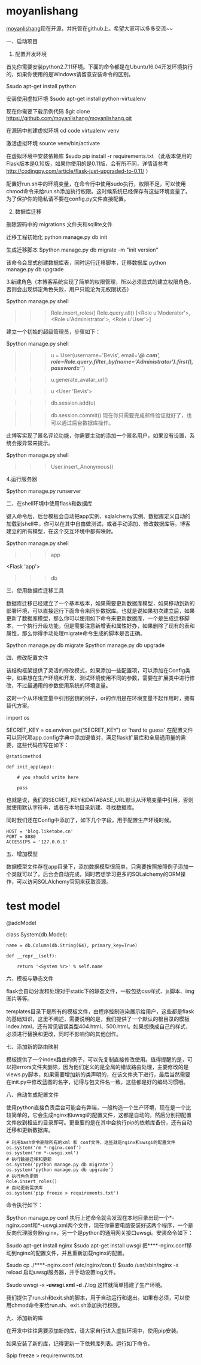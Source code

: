 # moyanlishang
[moyanlishang](https://github.com/moyanlishang/moyanlishang)现在开源，并托管在github上。希望大家可以多多交流~~

一、启动项目


1. 配置开发环境

首先你需要安装python2.7.11环境。下面的命令都是在Ubuntu16.04开发环境执行的，如果你使用的是Windows请留意安装命令的区别。

$sudo apt-get install python

安装使用虚拟环境
$sudo apt-get install python-virtualenv

现在你需要下载示例代码
$git clone https://github.com/moyanlishang/moyanlishang.git

在源码中创建虚拟环境
cd code
virtualenv venv

激活虚拟环境
source venv/bin/activate

在虚拟环境中安装依赖库
$sudo pip install -r requirements.txt （此版本使用的Flask版本是0.10版，如果你使用的是0.11版，会有所不同，详情请参考 http://codingpy.com/article/flask-just-upgraded-to-0.11/ ）

配置好run.sh中的环境变量，在命令行中使用sudo执行，权限不足，可以使用chmod命令来给run.sh添加执行权限。这时候系统已经保存有这些环境变量了。为了保护你的隐私请不要在config.py文件直接配置。

2. 数据库迁移

删除源码中的 migrations 文件夹和sqllite文件 

迁移工程初始化
python manage.py db init

生成迁移脚本
$python manage.py db migrate -m "init version"

该命令会显式创建数据库表，同时运行迁移脚本，迁移数据库
python manage.py db upgrade

3.新建角色（本博客系统实现了简单的权限管理，所以必须显式的建立权限角色，否则会出现绑定角色失败，用户只能沦为无权限状态）

$python manage.py shell

>>> Role.insert_roles()
>>> Role.query.all()
[<Role u'Moderator'>, <Role u'Administrator'>, <Role u'User'>]
>>>

建立一个初始的超级管理员，步骤如下：

$python manage.py shell

>>> u = User(username='Bevis', email='*****@**.com', role=Role.query.filter_by(name='Administrator').first(), password='***')

>>> u.generate_avatar_url()

>>> u
<User 'Bevis'>

>>> db.session.add(u)

>>> db.session.commit()
现在你只需要完成邮件验证就好了，也可以通过后台数据库操作。

此博客实现了匿名评论功能，你需要主动的添加一个匿名用户，如果没有设置，系统会报异常来提示。

$python manage.py shell

>>> User.insert_Anonymous()

4.运行服务器

$python manage.py runserver


二、在shell环境中使用flask和数据库

键入命令后，后台模板会自动把app实例、sqlalchemy实例、数据库定义自动的加载到shell中，你可以在其中自由做测试，或者手动添加、修改数据库等。博客建立的所有模型，在这个交互环境中都有映射。

$python manage.py shell

>>> app

<Flask 'app'>

>>> db

<SQLAlchemy engine='sqlite:////home/moyanlishang/moyanlishang/code/data-dev.sqlite'>


三、使用数据库迁移工具

数据库迁移已经建立了一个基本版本，如果需要更新数据库模型，如果移动到新的部署环境，可以直接运行下面命令来同步数据库。也就是说如果初次建立后，如果更新了数据库模型，那么你可以使用如下命令来更新数据库，一个是生成迁移脚本，一个执行升级功能，但是需要注意新增表和属性好办，如果删除了现有的表和属性，那么你得手动处理migrate命令生成的脚本是否正确。

$python manage.py db migrate
$python manage.py db upgrade


四、修改配置文件

该结构框架提供了灵活的修改模式，如果添加一些配置项，可以添加在Config类中，如果想在生产环境和开发、测试环境使用不同的参数，需要在扩展类中进行修改，不过最通用的参数使用系统的环境变量。

这时一个从环境变量中引用密钥的例子，or的作用是在环境变量不起作用时，拥有替代方案。

import os

SECRET_KEY = os.environ.get('SECRET_KEY') or 'hard to guess'
在配置文件可以同代项app.config字典中添加键值对，满足flask扩展库和全局通用量的需要，这些代码应写在如下：

    @staticmethod

    def init_app(app):

        # you should write here

        pass
也就是说，我们的SECRET_KEY和DATABASE_URL默认从环境变量中引用，否则就使用默认字符串，或者在本地目录新建、寻找数据库。

同时我们还在Config中添加了，如下几个字段，用于配置生产环境时候。

    HOST = 'blog.liketobe.cn'
    PORT = 8080
    ACCESSIPS = '127.0.0.1'


五、增加模型

数据模型文件存在app目录下，添加数据模型很简单，只需要按照按照例子添加一个类就可以了，后台会自动完成，同时若想学习更多的SQLalchemy的ORM操作，可以访问SQLAlchemy官网来获取资源。

# test model

@addModel

class System(db.Model):

    name = db.Column(db.String(64), primary_key=True)

    def __repr__(self):

        return '<System %r>' % self.name
		

六、模板与静态文件

flask会自动分发和处理对于static下的静态文件，一般包括css样式、js脚本、img图片等等。

templates目录下是所有的模板文件，由程序控制渲染展示给用户，这些都是flask的基础知识，这里不阐述，需要说明的是，我们提供了一个默认的根目录的模板index.html，还有常见错误类型404.html、500.html。如果想换成自己的样式，必须进行替换和更改，同时不影响你的其他创作。



七、添加新的路由映射

模板提供了一个index路由的例子，可以先复制直接修改使用。值得提醒的是，可以把errors文件夹删除，因为他们定义的是全局的错误路由处理，主要修改的是views.py脚本，如果需要增加新的类声明的，在该文件夹下进行，最后当然需要在init.py中修改蓝图的名字，记得与包文件名一致，这些都是好的编码习惯哦。



八、自动生成配置文件

使用python直接负责后台可能会有弊端，一般构造一个生产环境，现在是一个比较简单的，它会生成nginx和uwsgi的配置文件，这都是自动的，然后分别把配置文件放到相应的目录即可。更重要的是在其中会执行pip的依赖库备份，还有自动迁移和更新数据库。

    # 利用bash命令删除所有的xml 和 conf文件，这些就是nginx和uwsgi的配置文件
    os.system('rm *-nginx.conf')
    os.system('rm *-uwsgi.xml')
    # 执行数据迁移和更新
    os.system('python manage.py db migrate')
    os.system('python manage.py db upgrade')
    # 执行角色更新
    Role.insert_roles()
    # 自动更新需求库
    os.system('pip freeze > requirements.txt')
命令执行如下：

$python manage.py conf
执行上述命令就会发现在本地目录出现一个*-nginx.conf和*-uswgi.xml两个文件，现在你需要电脑安装好这两个程序，一个是反向代理服务器nginx，另一个是python的通用网关接口uwsgi。安装命令如下：

$sudo apt-get install nginx
$sudo apt-get install uwsgi
把****-nginx.conf移动到nginx的配置文件，并且重新加载nginx的配置。

$sudo cp ./****-nginx.conf /etc/nginx/con.f/
$sudo /usr/sbin/nginx -s reload
启动uwsgi服务器，并手动设置log文件。

$sudo uwsgi -x ****-uwsgi.xml -d ./****.log
这样就简单搭建了生产环境。

我们提供了run.sh和exit.sh的脚本，用于自动运行和退出。如果有必须，可以使用chmod命令来给run.sh、exit.sh添加执行权限。



九、添加新的库

在开发中往往需要添加新的库，请大家自行进入虚拟环境中，使用pip安装。

如果安装了新的库，记得更新一下依赖库列表。运行如下命令。

$pip freeze > requiremwnts.txt
